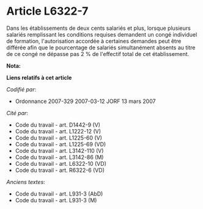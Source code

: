 # Article L6322-7

Dans les établissements de deux cents salariés et plus, lorsque plusieurs salariés remplissant les conditions requises
demandent un congé individuel de formation, l'autorisation accordée à certaines demandes peut être différée afin que le
pourcentage de salariés simultanément absents au titre de ce congé ne dépasse pas 2 % de l'effectif total de cet
établissement.

**Nota:**



**Liens relatifs à cet article**

_Codifié par_:

  - Ordonnance 2007-329 2007-03-12 JORF 13 mars 2007

_Cité par_:

  - Code du travail - art. D1442-9 (V)
  - Code du travail - art. L1222-12 (V)
  - Code du travail - art. L1225-60 (V)
  - Code du travail - art. L1225-69 (VD)
  - Code du travail - art. L3142-110 (V)
  - Code du travail - art. L3142-86 (M)
  - Code du travail - art. L6322-10 (VD)
  - Code du travail - art. R6322-6 (VD)

_Anciens textes_:

  - Code du travail - art. L931-3 (AbD)
  - Code du travail - art. L931-3 (M)
